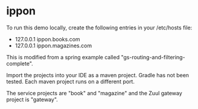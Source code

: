 # ippon

To run this demo locally, create the following entries in your /etc/hosts file:
* 127.0.0.1	ippon.books.com
* 127.0.0.1	ippon.magazines.com

This is modified from a spring example called "gs-routing-and-filtering-complete".

Import the projects into your IDE as a maven project. Gradle has not been tested. Each maven project runs on a different port.

The service projects are "book" and "magazine" and the Zuul gateway project is "gateway".
